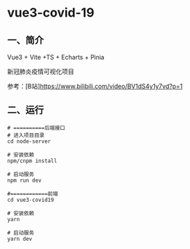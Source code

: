# vue3-covid-19

## 一、简介

Vue3 + Vite +TS + Echarts + Pinia

新冠肺炎疫情可视化项目

参考：[B站]https://www.bilibili.com/video/BV1dS4y1y7vd?p=1

## 二、运行

```
# ==========后端接口
# 进入项目目录
cd node-server

# 安装依赖
npm/cnpm install

# 启动服务
npm run dev

#============前端
cd vue3-covid19

# 安装依赖
yarn

# 启动服务
yarn dev
```

